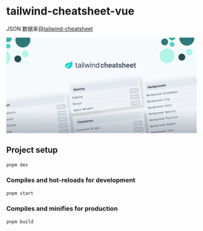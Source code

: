 # tailwind-cheatsheet-vue

JSON 数据来自[tailwind-cheatsheet](https://github.com/tailwindcomponents/cheatsheet)

<img src="src/assets/img/cheatsheet.png" alt="Ibis logo">

## Project setup

```
pnpm dev
```

### Compiles and hot-reloads for development

```
pnpm start
```

### Compiles and minifies for production

```
pnpm build
```
